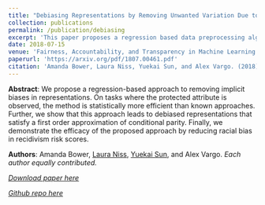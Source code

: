 ```yaml
---
title: "Debiasing Representations by Removing Unwanted Variation Due to Protected Attributes"
collection: publications
permalink: /publication/debiasing
excerpt: 'This paper proposes a regression based data preprocessing algorithm to remove unwanted bias due to a protected attribute like race or gender.'
date: 2018-07-15
venue: 'Fairness, Accountability, and Transparency in Machine Learning (FAT-ML) workshop at the International Conference for Machine Learning (ICML)'
paperurl: 'https://arxiv.org/pdf/1807.00461.pdf'
citation: 'Amanda Bower, Laura Niss, Yuekai Sun, and Alex Vargo. (2018). &quot;Debiasing Representations by Removing Unwanted Variation Due to Protected Attributes.&quot; <i>Fairness, Accountability, and Transparency in Machine Learning (FAT-ML) workshop at the International Conference for Machine Learning (ICML)</i>.'
---
```

<b>Abstract</b>: We propose a regression-based approach to removing implicit biases in representations. On tasks where the protected attribute is observed, the method is statistically more efficient than known approaches. Further, we show that this approach leads to debiased representations that satisfy a first order approximation of conditional parity. Finally, we demonstrate the efficacy of the proposed approach by reducing racial bias in recidivism risk scores.

<b>Authors</b>: Amanda Bower, [Laura Niss](http://lauraniss.com), [Yuekai Sun](http://www-personal.umich.edu/~yuekai/), and Alex Vargo. <i>Each author equally contributed.<i>

[Download paper here](https://arxiv.org/pdf/1807.00461.pdf)

[Github repo here](https://github.com/Amandarg/debias)
